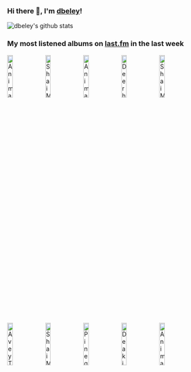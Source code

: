 ### Hi there 👋, I'm [dbeley](https://dbeley.ovh/en)!

![dbeley's github stats](https://github-readme-stats.vercel.app/api?username=dbeley)

### My most listened albums on [last.fm](https://www.last.fm/user/d_beley) in the last week

[<img src='https://lastfm.freetls.fastly.net/i/u/300x300/102271a7f00843edc3b7c082fe831683.png' width='16%' height='16%' alt='Animal Collective - Feels'>](https://www.last.fm/music/animal%2bcollective/feels)&nbsp;
[<img src='https://lastfm.freetls.fastly.net/i/u/300x300/53a23e589a75670ca1e3307e4db461bd.jpg' width='16%' height='16%' alt='Shai Maestro Trio - The Stone Skipper'>](https://www.last.fm/music/shai%2bmaestro%2btrio/the%2bstone%2bskipper)&nbsp;
[<img src='https://lastfm.freetls.fastly.net/i/u/300x300/767f651cb8fc3ebdeeb9ee167ff226ce.jpg' width='16%' height='16%' alt='Animal Collective - Sung Tongs'>](https://www.last.fm/music/animal%2bcollective/sung%2btongs)&nbsp;
[<img src='https://lastfm.freetls.fastly.net/i/u/300x300/d0172045b95bb4013b5fb2e9419b5db1.jpg' width='16%' height='16%' alt='Deerhunter - Microcastle / Weird Era Cont.'>](https://www.last.fm/music/deerhunter/microcastle%2b%252f%2bweird%2bera%2bcont.)&nbsp;
[<img src='https://lastfm.freetls.fastly.net/i/u/300x300/9f12cdc0416449e9baa14f925a9ddd6d.jpg' width='16%' height='16%' alt='Shai Maestro Trio - The Road To Ithaca'>](https://www.last.fm/music/shai%2bmaestro%2btrio/the%2broad%2bto%2bithaca)&nbsp;
<br>
[<img src='https://lastfm.freetls.fastly.net/i/u/300x300/539f33c93103a09deb250b1c14036e7d.jpg' width='16%' height='16%' alt='Avey Tare - Cows on Hourglass Pond'>](https://www.last.fm/music/avey%2btare/cows%2bon%2bhourglass%2bpond)&nbsp;
[<img src='https://lastfm.freetls.fastly.net/i/u/300x300/745516b265a141509370ecfb334ec392.jpg' width='16%' height='16%' alt='Shai Maestro - Shai Maestro Trio'>](https://www.last.fm/music/shai%2bmaestro/shai%2bmaestro%2btrio)&nbsp;
[<img src='https://lastfm.freetls.fastly.net/i/u/300x300/c6629582f276e80e1255fccfdafc734e.jpg' width='16%' height='16%' alt='Pinegrove - Cardinal'>](https://www.last.fm/music/pinegrove/cardinal)&nbsp;
[<img src='https://lastfm.freetls.fastly.net/i/u/300x300/81019b78032702024d4b0a4f82a38205.jpg' width='16%' height='16%' alt='Deakin - SLEEP CYCLE'>](https://www.last.fm/music/deakin/sleep%2bcycle)&nbsp;
[<img src='https://lastfm.freetls.fastly.net/i/u/300x300/ff4d87fef6994cb397f7f8cd98614170.png' width='16%' height='16%' alt='Animal Collective - Merriweather Post Pavilion'>](https://www.last.fm/music/animal%2bcollective/merriweather%2bpost%2bpavilion)&nbsp;
<br>

